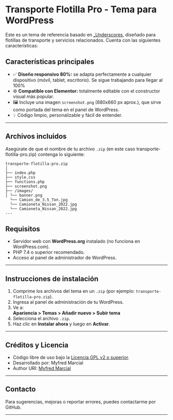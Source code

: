# Transporte Flotilla Pro - Tema para WordPress

Este es un tema de referencia basado en [_Underscores](https://underscores.me/), diseñado para flotillas de transporte y servicios relacionados. Cuenta con las siguientes características:

##  Características principales

- ✅ **Diseño responsivo 80%:** se adapta perfectamente a cualquier dispositivo (móvil, tablet, escritorio). Se sigue trabajando para llegar al 100%
- ⚙️ **Compatible con Elementor:** totalmente editable con el constructor visual más popular.
- 🖼️ Incluye una imagen `screenshot.png` (880x660 px aprox.), que sirve como portada del tema en el panel de WordPress.
- 💡 Código limpio, personalizable y fácil de entender.

---

## Archivos incluidos

Asegúrate de que el nombre de tu archivo `.zip` (en este caso transporte-flotilla-pro.zip) contenga lo siguiente:
```plain
transporte-flotilla-pro.zip
│
├── index.php
├── style.css
├── functions.php
├── screenshot.png
├── /images/
│ └── banner.png
  └── Camion_de_3.5_Ton.jpg
  └── Camioneta_Nissan_2022.jpg
  └── Camioneta_Nissan_2022.jpg
---
```
##  Requisitos

- Servidor web con **WordPress.org** instalado (no funciona en WordPress.com).
- PHP 7.4 o superior recomendado.
- Acceso al panel de administrador de WordPress.

---

## Instrucciones de instalación

1. Comprime los archivos del tema en un `.zip` (por ejemplo: `transporte-flotilla-pro.zip`).
2. Ingresa al panel de administración de tu WordPress.
3. Ve a:  
   **Apariencia > Temas > Añadir nuevo > Subir tema**
4. Selecciona el archivo `.zip`.
5. Haz clic en **Instalar ahora** y luego en **Activar**.

---

## Créditos y Licencia

- Código libre de uso bajo la [Licencia GPL v2 o superior](https://www.gnu.org/licenses/gpl-2.0.html).
- Desarrollado por: Myfred Marcial
- Author URI: [Myfred Marcial](https://www.linkedin.com/in/myfred-marcial-mendez)



---

## Contacto

Para sugerencias, mejoras o reportar errores, puedes contactarme por GitHub.

---

